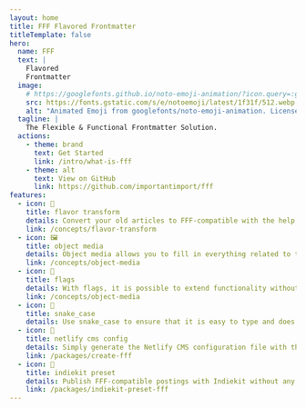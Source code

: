 ```yaml
---
layout: home
title: FFF Flavored Frontmatter
titleTemplate: false
hero:
  name: FFF
  text: |
    Flavored
    Frontmatter
  image:
    # https://googlefonts.github.io/noto-emoji-animation/?icon.query=:glowing-star:
    src: https://fonts.gstatic.com/s/e/notoemoji/latest/1f31f/512.webp
    alt: "Animated Emoji from googlefonts/noto-emoji-animation. License: CC BY 4.0"
  tagline: |
    The Flexible & Functional Frontmatter Solution.
  actions:
    - theme: brand
      text: Get Started
      link: /intro/what-is-fff
    - theme: alt
      text: View on GitHub
      link: https://github.com/importantimport/fff
features:
  - icon: 🔀
    title: flavor transform
    details: Convert your old articles to FFF-compatible with the help of remark or markdown-it plugins, without editing.
    link: /concepts/flavor-transform
  - icon: 🖼️
    title: object media
    details: Object media allows you to fill in everything related to the media file.
    link: /concepts/object-media
  - icon: 🚩
    title: flags
    details: With flags, it is possible to extend functionality without adding new variables.
    link: /concepts/object-media
  - icon: 🐍
    title: snake_case
    details: Use snake_case to ensure that it is easy to type and does not require quotes in JS.
  - icon: 🔧
    title: netlify cms config
    details: Simply generate the Netlify CMS configuration file with the help of create-fff.
    link: /packages/create-fff
  - icon: 🧱
    title: indiekit preset
    details: Publish FFF-compatible postings with Indiekit without any problems.
    link: /packages/indiekit-preset-fff
---
```


